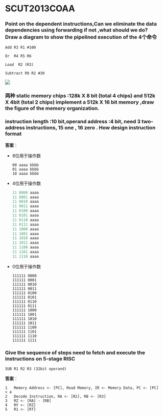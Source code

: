 # SCUT2013COAA

### Point on the dependent instructions,Can we eliminate the data dependencies using forwarding if not ,what should we do? Draw a diagram to show the pipelined execution of the 4个命令

```assembly
Add R3 R1 #100

Or  R4 R5 R6

Load  R2 (R3)

Subtract R9 R2 #30
```

![](https://cdn.jsdelivr.net/gh/BomLook/blog-pic@main/img/202412261029830.webp)





### 两种 static memory chips :128k X 8 bit (total 4 chips) and 512k X 4bit (total 2 chips) implement a 512k X 16 bit memory ,draw the figure of the memory organization.

 

 

 

 

### instruction length :10 bit,operand address :4 bit, need 3 two-address instructions, 15 one , 16 zero . How design instruction format

**答案**：

- 8位用于操作数

  ```assembly
  00 aaaa bbbb
  01 aaaa bbbb
  10 aaaa bbbb
  ```

- 4位用于操作数

  ```cpp
  11 0000 aaaa
  11 0001 aaaa
  11 0010 aaaa
  11 0011 aaaa
  11 0100 aaaa
  11 0101 aaaa
  11 0110 aaaa
  11 0111 aaaa
  11 1000 aaaa
  11 1001 aaaa
  11 1010 aaaa
  11 1011 aaaa
  11 1100 aaaa
  11 1101 aaaa
  11 1110 aaaa
  ```

- 0位用于操作数

  ```assembly
  111111 0000
  111111 0001
  111111 0010
  111111 0011
  111111 0100
  111111 0101
  111111 0110
  111111 0111
  111111 1000
  111111 1001
  111111 1010
  111111 1011
  111111 1100
  111111 1101
  111111 1110
  111111 1111
  ```

  

### Give the sequence of steps need to fetch and execute the instructions on 5-stage RISC

```assembly
SUB R1 R2 R3 (32bit operand)
```

**答案**：

```assembly
1	Memory Address <- [PC], Read Memory, IR <- Memory Data, PC <- [PC] + 4
2	Decode Instruction,	RA <- [R2], RB <- [R3]
3	RZ <- [RA] - [RB]
4	RY <- [RZ]
5	R1 <- [RT]
```

